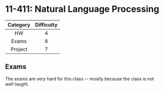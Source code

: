 # 11-411: Natural Language Processing

| Category | Difficulty |
|:-:       | :-:        |
| HW       | 4          |
| Exams    | 8|
| Project  | 7|

## Exams

The exams are very hard for this class -- mostly because the class is not well taught.